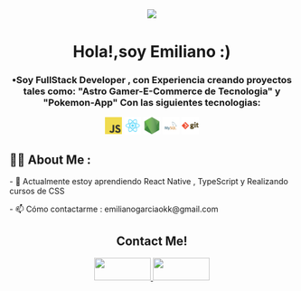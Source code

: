 <div align="center">
    <img src="https://media.giphy.com/media/HEURGne9Vj856oivkD/giphy.gif" width="250px" />
    <h1 align="center">Hola!,soy Emiliano :)</h1>
    <h3>•Soy FullStack Developer , con Experiencia creando proyectos tales como:
        "Astro Gamer-E-Commerce de Tecnologia" y "Pokemon-App"
        Con las siguientes tecnologias:</h3>
      <div>
        <img height="30" src="https://raw.githubusercontent.com/github/explore/80688e429a7d4ef2fca1e82350fe8e3517d3494d/topics/javascript/javascript.png"/>
        <img height="30" src="https://raw.githubusercontent.com/github/explore/80688e429a7d4ef2fca1e82350fe8e3517d3494d/topics/react/react.png"/>
        <img height="30" src="https://raw.githubusercontent.com/github/explore/80688e429a7d4ef2fca1e82350fe8e3517d3494d/topics/nodejs/nodejs.png"/>
        <img height="30" src="https://raw.githubusercontent.com/github/explore/80688e429a7d4ef2fca1e82350fe8e3517d3494d/topics/mysql/mysql.png"/>
        <img height="30" src="https://raw.githubusercontent.com/github/explore/80688e429a7d4ef2fca1e82350fe8e3517d3494d/topics/git/git.png"/>
        </div>
        <div align="left">
       <h2>👨‍💻 About Me :</h2>
  <p> - 🌱 Actualmente estoy aprendiendo React Native , TypeScript y
            Realizando cursos de CSS<p/>
            <p>- 📫 Cómo contactarme : emilianogarciaokk@gmail.com<p/>
        </div> 
    <div align="center">
        <h2>Contact Me!</h2>
        <a href="https://www.linkedin.com/in/emiliano-garcia-37296a241/">
            <img src="https://1000marcas.net/wp-content/uploads/2020/01/LinkedIn-emblema.jpg"
                height="40px" width="100px" />
        </a>
        <a href="https://api.whatsapp.com/send?phone=543885062833&text=Hola+%2C+Emiliano!">
            <img src="https://logodownload.org/wp-content/uploads/2015/04/whatsapp-logo.png" width="100px" height='40px' />
    </div>
</div>

